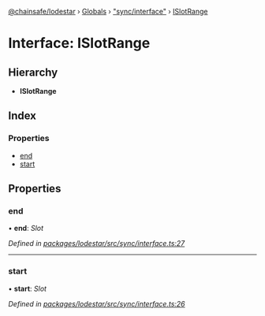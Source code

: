 [@chainsafe/lodestar](../README.md) › [Globals](../globals.md) › ["sync/interface"](../modules/_sync_interface_.md) › [ISlotRange](_sync_interface_.islotrange.md)

# Interface: ISlotRange

## Hierarchy

* **ISlotRange**

## Index

### Properties

* [end](_sync_interface_.islotrange.md#end)
* [start](_sync_interface_.islotrange.md#start)

## Properties

###  end

• **end**: *Slot*

*Defined in [packages/lodestar/src/sync/interface.ts:27](https://github.com/ChainSafe/lodestar/blob/53533586a/packages/lodestar/src/sync/interface.ts#L27)*

___

###  start

• **start**: *Slot*

*Defined in [packages/lodestar/src/sync/interface.ts:26](https://github.com/ChainSafe/lodestar/blob/53533586a/packages/lodestar/src/sync/interface.ts#L26)*
